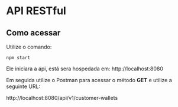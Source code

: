# API RESTful

## Como acessar

Utilize o comando:

```npm start```

Ele iniciara a api, está sera hospedada em: 
http://localhost:8080

Em seguida utilize o Postman para acessar o método **GET** e utilize a seguinte URL:

http://localhost:8080/api/v1/customer-wallets
